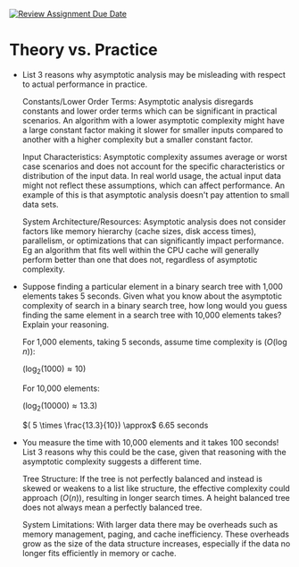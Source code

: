 [![Review Assignment Due Date](https://classroom.github.com/assets/deadline-readme-button-24ddc0f5d75046c5622901739e7c5dd533143b0c8e959d652212380cedb1ea36.svg)](https://classroom.github.com/a/FgMJElkj)
# Theory vs. Practice

- List 3 reasons why asymptotic analysis may be misleading with respect to
  actual performance in practice.

  Constants/Lower Order Terms: Asymptotic analysis disregards constants and lower order terms which can be significant in practical scenarios. An algorithm with a lower asymptotic complexity might have a large constant factor making it slower for smaller inputs compared to another with a higher complexity but a smaller constant factor.

  Input Characteristics: Asymptotic complexity assumes average or worst case scenarios and does not account for the specific characteristics or distribution of the input data. In real world usage, the actual input data might not reflect these assumptions, which can affect performance. An example of this is that asymptotic analysis doesn't pay attention to small data sets.

  System Architecture/Resources: Asymptotic analysis does not consider factors like memory hierarchy (cache sizes, disk access times), parallelism, or optimizations that can significantly impact performance. Eg an algorithm that fits well within the CPU cache will generally perform better than one that does not, regardless of asymptotic complexity.

- Suppose finding a particular element in a binary search tree with 1,000
  elements takes 5 seconds. Given what you know about the asymptotic complexity
  of search in a binary search tree, how long would you guess finding the same
  element in a search tree with 10,000 elements takes? Explain your reasoning.

  For 1,000 elements, taking 5 seconds, assume time complexity is $( O(\log n) )$:
  
    $(\log_2(1000) \approx 10)$
  
  For 10,000 elements:

    $(\log_2(10000) \approx 13.3)$
  
    $( 5 \times \frac{13.3}{10}) \approx$ 6.65 seconds

- You measure the time with 10,000 elements and it takes 100 seconds! List 3
  reasons why this could be the case, given that reasoning with the asymptotic
  complexity suggests a different time.

  Tree Structure: If the tree is not perfectly balanced and instead is skewed or weakens to a list like structure, the effective complexity could approach $( O(n) )$, resulting in longer search times. A height balanced tree does not always mean a perfectly balanced tree.

  System Limitations: With larger data there may be overheads such as memory management, paging, and cache inefficiency. These overheads grow as the size of the data structure increases, especially if the data no longer fits efficiently in memory or cache.


